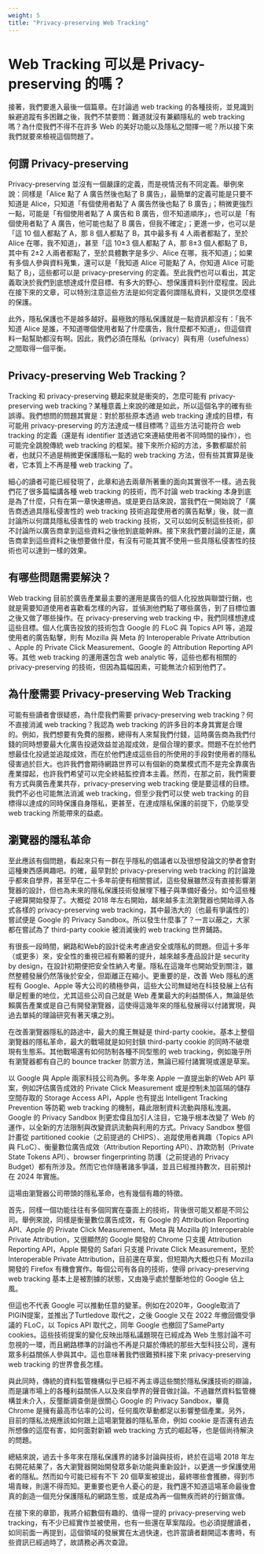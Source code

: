```yaml
---
weight: 5
title: "Privacy-preserving Web Tracking"
---
```


# Web Tracking 可以是 Privacy-preserving 的嗎？
接著，我們要進入最後一個篇章。在討論過 web tracking 的各種技術，並見識到躲避追蹤有多困難之後，我們不禁要問：難道就沒有兼顧隱私的 web tracking 嗎？為什麼我們不得不在許多 Web 的美好功能以及隱私之間擇一呢？所以接下來我們就要來檢視這個問題了。

## 何謂 Privacy-preserving
Privacy-preserving 並沒有一個嚴謹的定義，而是視情況有不同定義。舉例來說：同樣是「Alice 點了 A 廣告然後也點了 B 廣告」，最簡單的定義可能是只要不知道是 Alice，只知道「有個使用者點了 A 廣告然後也點了 B 廣告」；稍微更強烈一點，可能是「有個使用者點了 A 廣告和 B 廣告，但不知道順序」，也可以是「有個使用者點了 A 廣告，他可能也點了 B 廣告，但我不確定」；更進一步，也可以是「這 10 個人都點了 A，那 8 個人都點了 B，其中最多有 4 人兩者都點了，至於 Alice 在哪，我不知道」，甚至「這 10±3 個人都點了 A，那 8±3 個人都點了 B，其中有 2±2 人兩者都點了，至於具體數字是多少、Alice 在哪，我不知道」；如果有多個人參與資料蒐集，還可以是「我知道 Alice 可能點了 A，你知道 Alice 可能點了 B」，這些都可以是 privacy-preserving 的定義。至此我們也可以看出，其定義取決於我們到底想達成什麼目標、有多大的野心、想保護資料到什麼程度。因此在接下來的文章，可以特別注意這些方法是如何定義何謂隱私資料，又提供怎麼樣的保護。

此外，隱私保護也不是越多越好。最極致的隱私保護就是一點資訊都沒有：「我不知道 Alice 是誰，不知道哪個使用者點了什麼廣告，我什麼都不知道」，但這個資料一點幫助都沒有啊。因此，我們必須在隱私（privacy）與有用（usefulness）之間取得一個平衡。


## Privacy-preserving Web Tracking？
Tracking 和 privacy-preserving 聽起來就是衝突的，怎麼可能有 privacy-preserving web tracking？某種意義上來說的確是如此，所以這個名字的確有些誤導。我們想問的問題其實是：對於那些原本透過 web tracking 達成的目標，有可能用 privacy-preserving 的方法達成一樣目標嗎？這些方法可能符合 web tracking 的定義（還是有 identifier 並透過它來連結使用者不同時間的操作），也可能完全跳脫傳統 web tracking 的框架。接下來所介紹的方法，多數都屬於前者，也就只不過是稍微更保護隱私一點的 web tracking 方法，但有些其實算是後者，它本質上不再是種 web tracking 了。

細心的讀者可能已經發現了，此章和過去兩章所著重的面向其實很不一樣。過去我們花了很多篇幅講各種 web tracking 的技術，而不討論 web tracking 本身到底是為了什麼，只有在第一章快速帶過。或是更白話來說，當我們在一開始說了「廣告商透過具隱私侵害性的 web tracking 技術追蹤使用者的廣告點擊」後，就一直討論所以何謂具隱私侵害性的 web tracking 技術，又可以如何反制這些技術，卻不討論所以廣告商拿到這些資料之後他到底能幹麻。接下來我們要討論的正是，廣告商拿到這些資料之後想要做什麼，有沒有可能其實不使用一些具隱私侵害性的技術也可以達到一樣的效果。

## 有哪些問題需要解決？
Web tracking 目前於廣告產業最主要的運用是廣告的個人化投放與聯盟行銷，也就是需要知道使用者喜歡看怎樣的內容，並偵測他們點了哪些廣告，到了目標位置之後又做了哪些操作。在 privacy-preserving web tracking 中，我們同樣想達成這些目標。個人化廣告投放的技術包含 Google 的 FLoC 與 Topics API 等，追蹤使用者的廣告點擊，則有 Mozilla 與 Meta 的 Interoperable Private Attribution 、Apple 的 Private Click Measurement、Google 的 Attribution Reporting API 等。其他 web tracking 的運用還包含 web analytic 等，這些也都有相關的 privacy-preserving 的技術，但因為篇幅因素，可能無法介紹到他們了。

## 為什麼需要 Privacy-preserving Web Tracking
可能有些讀者會很疑惑，為什麼我們需要 privacy-preserving web tracking？何不直接消滅 web tracking？我認為 web tracking 的許多目的本身其實是合理的。例如，我們想要有免費的服務，總得有人來幫我們付錢，這時廣告商為我們付錢的同時想要最大化廣告投遞效益並追蹤成效，是個合理的要求。問題不在於他們想最佳化投遞並追蹤成效，而在於他們達成這些目的所使用的手段對使用者的隱私侵害過於巨大。也許我們會期待網路世界可以有個新的商業模式而不是完全靠廣告產業撐起，也許我們希望可以完全終結監控資本主義。然而，在那之前，我們需要有方式與廣告產業共存，privacy-preserving web tracking 便是要這樣的目標。我們不必也可能無法消滅 web tracking，但至少我們可以使 web tracking 的目標得以達成的同時保護自身隱私，更甚至，在達成隱私保護的前提下，仍能享受 web tracking 所能帶來的益處。

## 瀏覽器的隱私革命
至此應該有個問題，看起來只有一群在乎隱私的倡議者以及很想發論文的學者會對這種東西感興趣吧。的確，最早對於 privacy-preserving web tracking 的討論幾乎都來自學界，甚至早在二十多年前便有相關嘗試，這些發展雖然沒有直接影響瀏覽器的設計，但也為未來的隱私保護技術發展埋下種子與準備好養分。如今這些種子總算開始發芽了。大概從 2018 年左右開始，越來越多主流瀏覽器也開始導入各式各樣的 privacy-preserving web tracking，其中最浩大的（也最有爭議性的）嘗試便是 Google 的 Privacy Sandbox。所以發生什麼事了？一言以蔽之，大家都在嘗試為了 third-party cookie 被消滅後的 web tracking 世界鋪路。

有很長一段時間，網路和Web的設計從未考慮過安全或隱私的問題。但這十多年（或更多）來，安全性的重視已經有顯著的提升，越來越多產品設計是 security by design，在設計初期便把安全性納入考量。隱私在這幾年也開始受到關注，雖然整體發展仍然落後於安全，但距離正在縮小。更重要的是，改善 Web 隱私的進程有 Google、Apple 等大公司的積極參與，這些大公司無疑地在科技發展上佔有舉足輕重的地位，尤其這些公司自己就是 Web 產業最大的利益關係人，無論是依賴廣告產業或是自己有開發瀏覽器，這使得這幾年來的隱私發展得以付諸實現，與過去單純的理論研究有著天壤之別。

在改善瀏覽器隱私的路途中，最大的魔王無疑是 third-party cookie。基本上整個瀏覽器的隱私革命，最大的戰場就是如何封鎖 third-party cookie 的同時不破壞現有生態系。其他戰場還有如何防制各種不同型態的 web tracking，例如幾乎所有瀏覽器都有自己的 bounce tracker 防禦方法，無論已經付諸實現或還是草案。

以 Google 與 Apple 兩家科技公司為例。多年來 Apple 一直提出新的Web API 草案，例如評估廣告成效的 Private Click Measurement 或是控制未加區隔的儲存空間存取的 Storage Access API，Apple 也有提出 Intelligent Tracking Prevention 等防範 web tracking 的機制，藉此限制資料流動與隱私洩漏。Google 的 Privacy Sandbox 則更宏偉且加引人注目，它幾乎根本改變了 Web 的運作，以全新的方法限制與改變資訊流動與利用的方式。Privacy Sandbox 整個計畫從 partitioned cookie（之前提過的 CHIPS）、追蹤使用者興趣（Topics API 與 FLoC）、衡量數位廣告成效（Attribution Reporting API）、詐欺防制（Private State Tokens API）、browser fingerprinting 防護（之前提過的 Privacy Budget）都有所涉及。然而它也伴隨著諸多爭議，並且已經推持數次，目前預計在 2024 年實施。

這場由瀏覽器公司帶頭的隱私革命，也有幾個有趣的特徵。

首先，同樣一個功能往往有多個同實在臺面上的技術，背後很可能又都是不同公司。舉例來說，同樣是衡量數位廣告成效，有 Google 的 Attribution Reporting API、Apple 的 Private Click Measurement、Meta 與 Mozilla 的 Interoperable Private Attribution，又很顯然的 Google 開發的 Chrome 只支援 Attribution Reporting API，Apple 開發的 Safari 只支援 Private Click Measurement，至於 Interoperable Private Attribution，目前還在草案，但短期內大概也只有 Mozilla 開發的 Firefox 有機會實作。每個公司有各自的技術，使得 privacy-preserving web tracking 基本上是被割據的狀態，又由幾乎處於壟斷地位的 Google 佔上風。

但這也不代表 Google 可以推動任意的變革。例如在2020年，Google取消了PIGIN提案，並推出了Turtledove 取代之，之後 Google 又在 2022 年撤回備受爭議的 FLoC，以 Topics API 取代之，同年 Google 也撤回了SameParty cookies。這些技術提案的變化反映出隱私議題現在已經成為 Web 生態討論不可忽視的一環，而且網路標準的討論也不再是只屬於傳統的那些大型科技公司，還有眾多利益關係人參與其中。這也意味著我們很難預料接下來 privacy-preserving web tracking 的世界會長怎樣。

與此同時，傳統的資料監管機構似乎已經不再主導這些關於隱私保護技術的辯論，而是讓市場上的各種利益關係人以及來自學界的聲音做討論。不過雖然資料監管機構並未介入，反壟斷調查倒是很關心 Google 的 Privacy Sandbox，畢竟 Chrome 是擁有最高市佔率的公司，任何風吹草動都足以影響整個產業。另外，目前的隱私法規應該如何跟上這場瀏覽器的隱私革命，例如 cookie 是否還有過去所想像的這麼有害，如何面對新穎 web tracking 方式的崛起等，也是個尚待解決的問題。

總結來說，過去十多年來在隱私保護界的諸多討論與技術，終於在這場 2018 年左右開花結果了，各大瀏覽器開始開發眾多新功能與重新設計，以更進一步保護使用者的隱私。然而如今可能已經有不下 20 個草案被提出，最終哪些會獲勝，得到市場青睞，則還不得而知。更重要也更令人憂心的是，我們還不知道這場革命最後會真的創造一個充分保護隱私的網路生態，或是成為再一個無疾而終的行銷宣傳。

在接下來的章節，我將介紹數個有趣的、值得一提的 privacy-preserving web tracking，有不少已經實作並被使用，也有一些還在草案階段。也必須提醒讀者，如同前面一再提到，這個領域的發展實在太過快速，也許當讀者翻開這本書時，有些資訊已經過時了，故請務必再次查證。